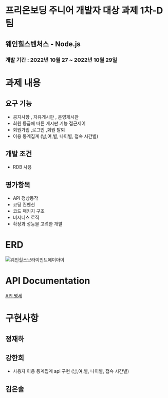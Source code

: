 # 프리온보딩 주니어 개발자 대상 과제  1차-D팀

## 웨인힐스벤처스 - Node.js

### 개발 기간 : 2022년 10월 27  ~ 2022년 10월 29일

# 과제 내용


## 요구 기능

- 공지사항 , 자유게시판 , 운영게시판
- 회원 등급에 따른 게시판 기능 접근제어
- 회원가입 ,로그인 ,회원 탈퇴
- 이용 통계집계 (남,여,별, 나이별, 접속 시간별)

## 개발 조건

- RDB 사용

## 평가항목

- API 정상동작
- 코딩 컨벤션
- 코드 패키지 구조
- 비지니스 로직
- 확장과 성능을 고려한 개발

# ERD
![웨인힐스브라이언트에이아이](https://user-images.githubusercontent.com/64879792/198527151-8b07c8fd-7144-49eb-9cd2-b85bd886736f.png)


# API Documentation

[API 명세](https://www.notion.so/API-5182bf90e18a4417a96338375d611eea)


# 구현사항


## 정재하

## 강한희
- 사용자 이용 통계집계 api 구현 (남,여,별, 나이별, 접속 시간별)

## 김은솔
